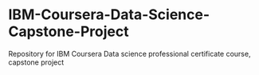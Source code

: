 # IBM-Coursera-Data-Science-Capstone-Project
Repository for IBM Coursera Data science professional certificate course, capstone project
